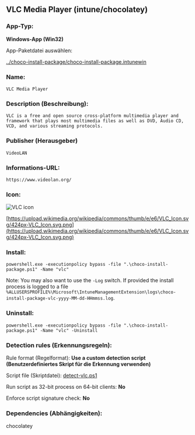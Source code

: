 ## VLC Media Player (intune/chocolatey)

### App-Typ:

__Windows-App (Win32)__

App-Paketdatei auswählen:

[../choco-install-package/choco-install-package.intunewin](../choco-install-package/choco-install-package.intunewin?raw=true)


### Name:

```
VLC Media Player
```

### Description (Beschreibung):

```
VLC is a free and open source cross-platform multimedia player and framework that plays most multimedia files as well as DVD, Audio CD, VCD, and various streaming protocols.
```

### Publisher (Herausgeber)

```
VideoLAN
```


### Informations-URL:

```
https://www.videolan.org/
```

### Icon:

![VLC icon](https://upload.wikimedia.org/wikipedia/commons/thumb/e/e6/VLC_Icon.svg/120px-VLC_Icon.svg.png)

[https://upload.wikimedia.org/wikipedia/commons/thumb/e/e6/VLC_Icon.svg/424px-VLC_Icon.svg.png](https://upload.wikimedia.org/wikipedia/commons/thumb/e/e6/VLC_Icon.svg/424px-VLC_Icon.svg.png)






### Install:
```
powershell.exe -executionpolicy bypass -file ".\choco-install-package.ps1" -Name "vlc"
```

Note: You may also want to use the `-Log` switch. If provided the install process is logged to a file `%ALLUSERSPROFILE%\Microsoft\IntuneManagementExtension\logs\choco-install-package-vlc-yyyy-MM-dd-HHmmss.log`.



### Uninstall:
```
powershell.exe -executionpolicy bypass -file ".\choco-install-package.ps1" -Name "vlc" -Uninstall
```



### Detection rules (Erkennungsregeln):

Rule format (Regelformat): __Use a custom detection script (Benutzerdefiniertes Skript für die Erkennung verwenden)__

Script file (Skriptdatei): [detect-vlc.ps1](./detect-vlc.ps1?raw=true)

Run script as 32-bit process on 64-bit clients: __No__

Enforce script signature check: __No__

### Dependencies (Abhängigkeiten):

chocolatey
